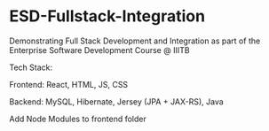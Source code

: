 # ESD-Fullstack-Integration
Demonstrating Full Stack Development and Integration as part of the Enterprise Software Development Course @ IIITB

Tech Stack:

Frontend: React, HTML, JS, CSS

Backend: MySQL, Hibernate, Jersey (JPA + JAX-RS), Java

Add Node Modules to frontend folder
